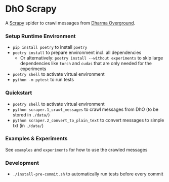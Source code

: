 # DhO Scrapy

A [Scrapy](https://scrapy.org/) spider to crawl messages from
[Dharma Overground](https://www.dharmaoverground.org/).

### Setup Runtime Environment

- `pip install poetry` to install `poetry`
- `poetry install` to prepare environment incl. all dependencies
  - Or alternatively: `poetry install --without experiments` to skip large dependencies like `torch` and `cudas` that are only needed for the experiments
- `poetry shell` to activate virtual environment
- `python -m pytest` to run tests

### Quickstart

- `poetry shell` to activate virtual environment
- `python scraper.1_crawl_messages` to crawl messages from DhO (to be stored in `./data/`)
- `python scraper.2_convert_to_plain_text` to convert messages to simple txt (in `./data/`)

### Examples & Experiments

See `examples` and `experiments` for how to use the crawled messages

### Development

- `./install-pre-commit.sh` to automatically run tests before every commit
